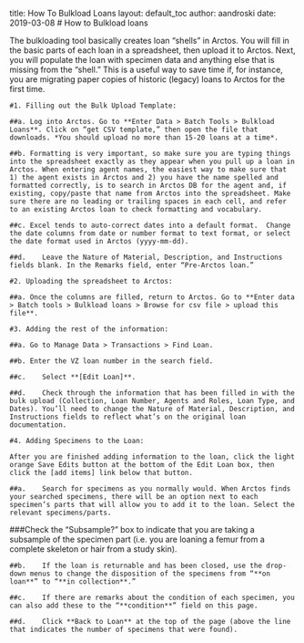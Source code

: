 title: How To Bulkload Loans
layout: default_toc
author: aandroski
date: 2019-03-08
    # How to Bulkload loans

   The bulkloading tool basically creates loan “shells” in Arctos.  You will fill in the basic parts of each loan in a spreadsheet, then upload it to Arctos. Next, you will populate the loan with specimen data and anything else that is missing from the “shell.” This is a useful way to save time if, for instance, you are migrating paper copies of historic (legacy) loans to Arctos for the first time. 

    #1. Filling out the Bulk Upload Template:

    ##a. Log into Arctos. Go to **Enter Data > Batch Tools > Bulkload Loans**. Click on “get CSV template,” then open the file that downloads. *You should upload no more than 15-20 loans at a time*.

    ##b. Formatting is very important, so make sure you are typing things into the spreadsheet exactly as they appear when you pull up a loan in Arctos. When entering agent names, the easiest way to make sure that 1) the agent exists in Arctos and 2) you have the name spelled and formatted correctly, is to search in Arctos DB for the agent and, if existing, copy/paste that name from Arctos into the spreadsheet. Make sure there are no leading or trailing spaces in each cell, and refer to an existing Arctos loan to check formatting and vocabulary. 
    
    ##c. Excel tends to auto-correct dates into a default format.  Change the date columns from date or number format to text format, or select the date format used in Arctos (yyyy-mm-dd).
    
    ##d.	Leave the Nature of Material, Description, and Instructions fields blank. In the Remarks field, enter “Pre-Arctos loan.”
    
    #2. Uploading the spreadsheet to Arctos:
    
    ##a. Once the columns are filled, return to Arctos. Go to **Enter data > Batch tools > Bulkload loans > Browse for csv file > upload this file**.
    
    #3.	Adding the rest of the information: 
    
    ##a. Go to Manage Data > Transactions > Find Loan. 
    
    ##b. Enter the VZ loan number in the search field. 
    
    ##c.	Select **[Edit Loan]**. 
    
    ##d.	Check through the information that has been filled in with the bulk upload (Collection, Loan Number, Agents and Roles, Loan Type, and Dates). You’ll need to change the Nature of Material, Description, and Instructions fields to reflect what’s on the original loan documentation.
    
    #4.	Adding Specimens to the Loan: 
    
    After you are finished adding information to the loan, click the light orange Save Edits button at the bottom of the Edit Loan box, then click the [add items] link below that button.
    
    ##a.	Search for specimens as you normally would. When Arctos finds your searched specimens, there will be an option next to each specimen’s parts that will allow you to add it to the loan. Select the relevant specimens/parts.
   
   ###Check the “Subsample?” box to indicate that you are taking a subsample of the specimen part (i.e. you are loaning a femur from a complete skeleton or hair from a study skin). 
    
    ##b.	If the loan is returnable and has been closed, use the drop-down menus to change the disposition of the specimens from “**on loan**” to “**in collection**.” 
    
    ##c.	If there are remarks about the condition of each specimen, you can also add these to the “**condition**” field on this page. 
    
    ##d.	Click **Back to Loan** at the top of the page (above the line that indicates the number of specimens that were found). 


